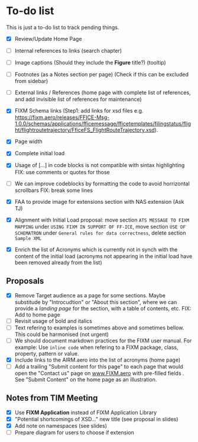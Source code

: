 # To-do list

This is just a to-do list to track pending things.

- [x] Review/Update Home Page

- [ ] Internal references to links (search chapter)
- [ ] Image captions (Should they include the **Figure** title?) (tooltip)
- [ ] Footnotes (as a Notes section per page) (Check if this can be excluded from sidebar)
- [ ] External links / References (home page with complete list of references, and add invisible list of references for maintenance)
- [x] FIXM Schema links (Step1: add links for xsd files e.g. https://fixm.aero/releases/FFICE-Msg-1.0.0/schemas/applications/fficemessage/fficetemplates/filingstatus/flight/flightroutetrajectory/FficeFS_FlightRouteTrajectory.xsd).
- [x] Page width
- [x] Complete initial load

- [x] Usage of [...] in code blocks is not compatible with sintax highlighting FIX: use comments or quotes for those
- [ ] We can improve codeblocks by formatting the code to avoid horrizontal scrollbars FIX: break some lines
- [x] FAA to provide image for extensions section with NAS extension (Ask TJ)

- [x] Alignment with Initial Load proposal: move section `ATS MESSAGE TO FIXM MAPPING` under `USING FIXM IN SUPPORT OF FF-ICE`, move section `USE OF SCHEMATRON` under `General rules for data correctness`, delete section `Sample XML`
- [x] Enrich the list of Acronyms which is currently not in synch with the content of the initial load (acronyms not appearing in the initial load have been removed already from the list)


## Proposals

- [x] Remove Target audience as a page for some sections. Maybe substitude by "Introcudtion" or "About this section", where we can provide a *landing page* for the section, with a table of contents, etc. FIX: Add to home page
- [ ] Revisit usage of bold and italics
- [ ] Text refering to examples is sometimes above and sometimes bellow. This could be harmonised (not urgent)
- [ ] We should document markdown practices for the FIXM user manual. For example: Use `inline code` when refering to a FIXM package, class, property, pattern or value.
- [x] Include links to the AIRM.aero into the list of acronyms (home page)
- [ ] Add a trailing "Submit content for this page" to each page that would open the "Contact us" page on www.FIXM.aero with pre-filled fields . See "Submit Content" on the home page as an illustration.

## Notes from TIM Meeting

- [x] Use **FIXM Application** instead of FIXM Application Library
- [x] "Potential shortcomings of XSD..." new title (see proposal in slides)
- [x] Add note on namespaces (see slides)
- [ ] Prepare diagram for users to choose if extension
